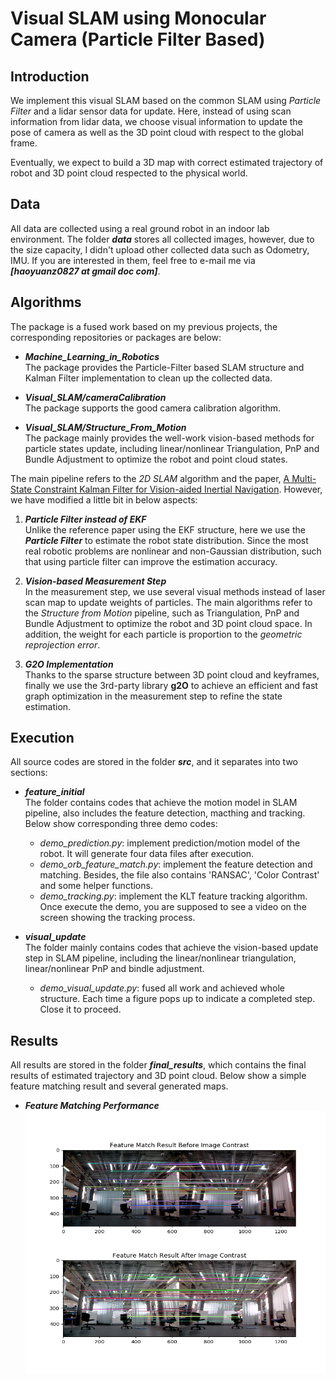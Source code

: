 # Visual SLAM using Monocular Camera (Particle Filter Based)

Introduction
------------
We implement this visual SLAM based on the common SLAM using _Particle Filter_ and a lidar sensor data for update. Here, instead of using scan information from lidar data, we choose visual information to update the pose of camera as well as the 3D point cloud with respect to the global frame.       

Eventually, we expect to build a 3D map with correct estimated trajectory of robot and 3D point cloud respected to the physical world.


Data
----
All data are collected using a real ground robot in an indoor lab environment. The folder **_data_** stores all collected images, however, due to the size capacity, I didn't upload other collected data such as Odometry, IMU. If you are interested in them, feel free to e-mail me via **_[haoyuanz0827 at gmail doc com]_**. 


Algorithms
----------
The package is a fused work based on my previous projects, the corresponding repositories or packages are below:
* **_Machine_Learning_in_Robotics_**            
  The package provides the Particle-Filter based SLAM structure and Kalman Filter implementation to clean up the collected data.

* **_Visual_SLAM/cameraCalibration_**            
  The package supports the good camera calibration algorithm.
  
* **_Visual_SLAM/Structure_From_Motion_**                 
  The package mainly provides the well-work vision-based methods for particle states update, including linear/nonlinear Triangulation, PnP and Bundle Adjustment to optimize the robot and point cloud states.


The main pipeline refers to the _2D SLAM_ algorithm and the paper, [A Multi-State Constraint Kalman Filter
for Vision-aided Inertial Navigation](https://pdfs.semanticscholar.org/2e79/75fb0351638bd2646a217e5885ae56ca5cff.pdf). However, we have modified a little bit in below aspects:

1. **_Particle Filter instead of EKF_**               
  Unlike the reference paper using the EKF structure, here we use the **_Particle Filter_** to estimate the robot state distribution. Since the most real robotic problems are nonlinear and non-Gaussian distribution, such that using particle filter can improve the estimation accuracy.             

2. **_Vision-based Measurement Step_**                
  In the measurement step, we use several visual methods instead of laser scan map to update weights of particles. The main algorithms refer to the _Structure from Motion_ pipeline, such as Triangulation, PnP and Bundle Adjustment to optimize the robot and 3D point cloud space. In addition, the weight for each particle is proportion to the _geometric reprojection error_.      
  
3. **_G2O Implementation_**             
  Thanks to the sparse structure between 3D point cloud and keyframes, finally we use the 3rd-party library **g2O** to achieve an efficient and fast graph optimization in the measurement step to refine the state estimation.
  

Execution
---------
All source codes are stored in the folder **_src_**, and it separates into two sections:
* **_feature_initial_**                         
  The folder contains codes that achieve the motion model in SLAM pipeline, also includes the feature detection, macthing and tracking. Below show corresponding three demo codes:
    * _demo_prediction.py_: implement prediction/motion model of the robot. It will generate four data files after execution.
    * _demo_orb_feature_match.py_: implement the feature detection and matching. Besides, the file also contains 'RANSAC', 'Color Contrast' and some helper functions.
    * _demo_tracking.py_: implement the KLT feature tracking algorithm. Once execute the demo, you are supposed to see a video on the screen showing the tracking process. 

* **_visual_update_**                         
  The folder mainly contains codes that achieve the vision-based update step in SLAM pipeline, including the linear/nonlinear triangulation, linear/nonlinear PnP and bindle adjustment. 
    * _demo_visual_update.py_: fused all work and achieved whole structure. Each time a figure pops up to indicate a completed step. Close it to proceed. 
    

Results
-------
All results are stored in the folder **_final_results_**, which contains the final results of estimated trajectory and 3D point cloud. Below show a simple feature matching result and several generated maps.

* **_Feature Matching Performance_**
  <div align=center>
    <img width="600" height="420" src="./final_results/featureMatching.png", alt="feature matching"/>
  </div>   
